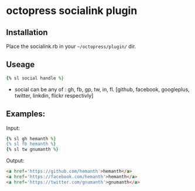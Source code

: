 octopress socialink plugin
================

## Installation

Place the socialink.rb in your `~/octopress/plugin/` dir.

## Useage

```ruby
{% sl social handle %}
```

* social can be any of : gh, fb, gp, tw, in, fl. [github, facebook, googleplus, twitter, linkdin, flickr respectivly]

## Examples:

Input: 

```ruby
{% sl gh hemanth %}
{% sl fb hemanth %}
{% sl tw gnumanth %}
```

Output: 

```html
<a href='https://github.com/hemanth'>hemanth</a>
<a href='https://facebook.com/hemanth'>hemanth</a>
<a href='https://twitter.com/gnumanth'>gnumanth</a>
```
